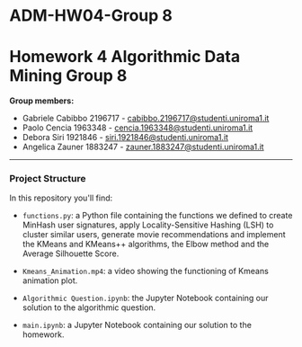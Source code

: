 # ADM-HW04-Group 8

# **Homework 4 Algorithmic Data Mining Group 8**
**Group members:**
* Gabriele Cabibbo 2196717 - cabibbo.2196717@studenti.uniroma1.it
* Paolo Cencia 1963348 - cencia.1963348@studenti.uniroma1.it
* Debora Siri 1921846 - siri.1921846@studenti.uniroma1.it
* Angelica Zauner 1883247 - zauner.1883247@studenti.uniroma1.it
-------------------------------------------------------------

### Project Structure

In this repository you'll find:

* `functions.py`: a Python file containing the functions we defined to create MinHash user signatures, apply Locality-Sensitive Hashing (LSH) to cluster similar users, generate movie recommendations and implement the KMeans and KMeans++ algorithms, the Elbow method and the Average Silhouette Score.
  
* `Kmeans_Animation.mp4`: a video showing the functioning of Kmeans animation plot.

* `Algorithmic Question.ipynb`: the Jupyter Notebook containing our solution to the algorithmic question.

* `main.ipynb`: a Jupyter Notebook containing our solution to the homework. 
